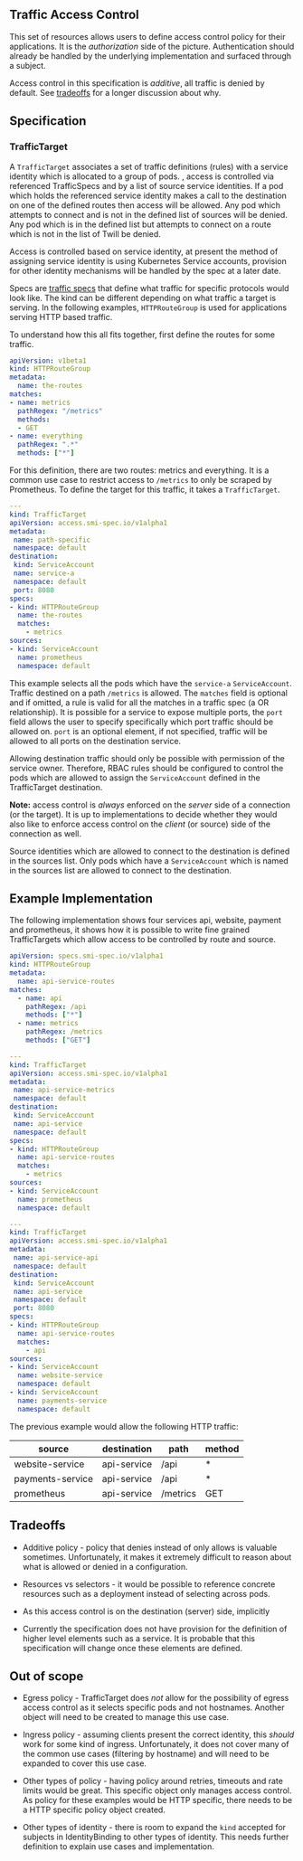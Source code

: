 ## Traffic Access Control

This set of resources allows users to define access control policy for their
applications. It is the *authorization* side of the picture. Authentication
should already be handled by the underlying implementation and surfaced through
a subject.

Access control in this specification is *additive*, all traffic is denied by
default. See [tradeoffs](#tradeoffs) for a longer discussion about why.

## Specification

### TrafficTarget

A `TrafficTarget` associates a set of traffic definitions (rules) with a service identity which is allocated to a group of pods.
, access is controlled via referenced TrafficSpecs and by a list of source service identities.
If a pod which holds the referenced service identity makes a call to the destination on one of the defined routes then access
will be allowed. 
Any pod which attempts to connect and is not in the defined list of sources will be denied.
Any pod which is in the defined list but attempts to connect on a route which is not in the list of Twill be denied.

Access is controlled based on service identity, at present the method of assigning service identity is using Kubernetes Service accounts,
provision for other identity mechanisms will be handled by the spec at a later date.

Specs are [traffic specs](traffic-specs.md) that define what traffic for
specific protocols would look like. The kind can be different depending on what
traffic a target is serving. In the following examples, `HTTPRouteGroup` is used for
applications serving HTTP based traffic.

To understand how this all fits together, first define the routes for some
traffic.

```yaml
apiVersion: v1beta1
kind: HTTPRouteGroup
metadata:
  name: the-routes
matches:
- name: metrics
  pathRegex: "/metrics"
  methods:
  - GET
- name: everything
  pathRegex: ".*"
  methods: ["*"]
```

For this definition, there are two routes: metrics and everything. It is a
common use case to restrict access to `/metrics` to only be scraped by
Prometheus. To define the target for this traffic, it takes a `TrafficTarget`.

```yaml
---
kind: TrafficTarget
apiVersion: access.smi-spec.io/v1alpha1
metadata:
 name: path-specific
 namespace: default
destination:
 kind: ServiceAccount
 name: service-a
 namespace: default
 port: 8080
specs:
- kind: HTTPRouteGroup
  name: the-routes
  matches:
    - metrics
sources:
- kind: ServiceAccount
  name: prometheus
  namespace: default
```

This example selects all the pods which have the `service-a` `ServiceAccount`. Traffic
destined on a path `/metrics` is allowed. The `matches` field
is optional and if omitted, a rule is valid for all the matches in a traffic
spec (a OR relationship).
It is possible for a service to expose multiple ports, the `port` field allows the 
user to specify specifically which port traffic should be allowed on. `port` is an optional
element, if not specified, traffic will be allowed to all ports on the destination service.

Allowing destination traffic should only be possible with permission of the 
service owner. Therefore, RBAC rules should be configured to control the pods
which are allowed to assign the `ServiceAccount` defined in the TrafficTarget destination.

**Note:** access control is *always* enforced on the *server* side of a connection
(or the target). It is up to implementations to decide whether they would also
like to enforce access control on the *client* (or source) side of the
connection as well.

Source identities which are allowed to connect to the destination is defined in the sources list.
Only pods which have a `ServiceAccount` which is named in the sources list are allowed to connect
to the destination.

## Example Implementation

The following implementation shows four services api, website, payment and prometheus, it shows how it is possible
to write fine grained TrafficTargets which allow access to be controlled by route and source.

```yaml
apiVersion: specs.smi-spec.io/v1alpha1
kind: HTTPRouteGroup
metadata:
  name: api-service-routes
matches:
  - name: api
    pathRegex: /api
    methods: ["*"]
  - name: metrics
    pathRegex: /metrics
    methods: ["GET"]

---
kind: TrafficTarget
apiVersion: access.smi-spec.io/v1alpha1
metadata:
 name: api-service-metrics
 namespace: default
destination:
 kind: ServiceAccount
 name: api-service
 namespace: default
specs:
- kind: HTTPRouteGroup
  name: api-service-routes
  matches:
    - metrics
sources:
- kind: ServiceAccount
  name: prometheus
  namespace: default

---
kind: TrafficTarget
apiVersion: access.smi-spec.io/v1alpha1
metadata:
 name: api-service-api
 namespace: default
destination:
 kind: ServiceAccount
 name: api-service
 namespace: default
 port: 8080
specs:
- kind: HTTPRouteGroup
  name: api-service-routes
  matches:
    - api
sources:
- kind: ServiceAccount
  name: website-service
  namespace: default
- kind: ServiceAccount
  name: payments-service
  namespace: default
```

The previous example would allow the following HTTP traffic:

| source            | destination   | path     | method |
| ----------------- | ------------- | -------- | ------ |
| website-service   | api-service   | /api     | *      |
| payments-service  | api-service   | /api     | *      |
| prometheus        | api-service   | /metrics | GET    |

## Tradeoffs

* Additive policy - policy that denies instead of only allows is valuable
  sometimes. Unfortunately, it makes it extremely difficult to reason about what
  is allowed or denied in a configuration.

* Resources vs selectors - it would be possible to reference concrete resources
  such as a deployment instead of selecting across pods.

* As this access control is on the destination (server) side, implicitly

* Currently the specification does not have provision for the definition of 
  higher level elements such as a service. It is probable that this specification
  will change once these elements are defined.

## Out of scope

* Egress policy - TrafficTarget does *not* allow for the possibility of egress
  access control as it selects specific pods and not hostnames. Another object
  will need to be created to manage this use case.

* Ingress policy - assuming clients present the correct identity, this *should*
  work for some kind of ingress. Unfortunately, it does not cover many of the
  common use cases (filtering by hostname) and will need to be expanded to cover
  this use case.

* Other types of policy - having policy around retries, timeouts and rate limits
  would be great. This specific object only manages access control. As policy
  for these examples would be HTTP specific, there needs to be a HTTP specific
  policy object created.

* Other types of identity - there is room to expand the `kind` accepted for
  subjects in IdentityBinding to other types of identity. This needs further
  definition to explain use cases and implementation.